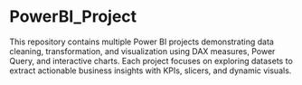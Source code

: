 # PowerBI_Project
This repository contains multiple Power BI projects demonstrating data cleaning, transformation, and visualization using DAX measures, Power Query, and interactive charts. Each project focuses on exploring datasets to extract actionable business insights with KPIs, slicers, and dynamic visuals.
